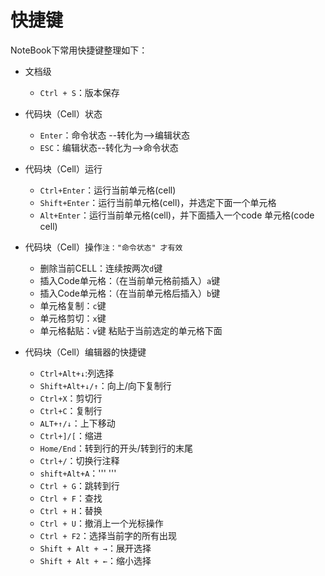 # 快捷键

NoteBook下常用快捷键整理如下：

* 文档级
  * `Ctrl + S`：版本保存
  

* 代码块（Cell）状态
  * `Enter`：命令状态 --转化为--&gt;编辑状态
  * `ESC`：编辑状态--转化为--&gt;命令状态
  
  
* 代码块（Cell）运行
  * `Ctrl+Enter`：运行当前单元格(cell) 
  * `Shift+Enter`：运行当前单元格(cell)，并选定下面一个单元格 
  * `Alt+Enter`：运行当前单元格(cell)，并下面插入一个code 单元格(code cell) 
  

* 代码块（Cell）操作`注："命令状态" 才有效`
  * 删除当前CELL：连续按两次`d`键
  * 插入Code单元格：（在当前单元格前插入）`a`键
  * 插入Code单元格：（在当前单元格后插入）`b`键
  * 单元格复制：`c`键
  * 单元格剪切：`x`键
  * 单元格黏贴：`v`键 粘贴于当前选定的单元格下面

* 代码块（Cell）编辑器的快捷键
  * `Ctrl+Alt+↓`:列选择
  * `Shift+Alt+↓/↑`：向上/向下复制行
  * `Ctrl+X`：剪切行
  * `Ctrl+C`：复制行
  * `ALT+↑/↓`：上下移动
  * `Ctrl+]/[`：缩进
  * `Home/End`：转到行的开头/转到行的末尾
  * `Ctrl+/`：切换行注释
  * `shift+Alt+A`：''' '''
  * `Ctrl + G`：跳转到行
  * `Ctrl + F`：查找
  * `Ctrl + H`：替换
  * `Ctrl + U`：撤消上一个光标操作
  * `Ctrl + F2`：选择当前字的所有出现
  * `Shift + Alt + →`：展开选择
  * `Shift + Alt + ←`：缩小选择



